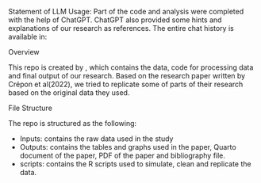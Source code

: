 Statement of LLM Usage: Part of the code and analysis were completed with the help of ChatGPT. ChatGPT also provided some hints and explanations of our research as references. The entire chat history is available in:


Overview

This repo is created by   , which contains the data, code for processing data and final output of our research. Based on the research paper written by Crépon et al(2022), we tried to replicate some of parts of their research based on the original data they used. 

File Structure

The repo is structured as the following:

* Inputs: contains the raw data used in the study
* Outputs: contains the tables and graphs used in the paper, Quarto document of the paper, PDF of the paper and bibliography file.
* scripts: contains the R scripts used to simulate, clean and replicate the data. 

